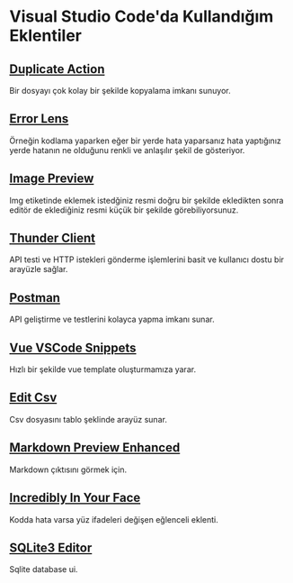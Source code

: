 # Visual Studio Code'da Kullandığım Eklentiler

## [Duplicate Action](https://marketplace.visualstudio.com/items?itemName=mrmlnc.vscode-duplicate)

Bir dosyayı çok kolay bir şekilde kopyalama imkanı sunuyor.

## [Error Lens](https://marketplace.visualstudio.com/items?itemName=usernamehw.errorlens)

Örneğin kodlama yaparken eğer bir yerde hata yaparsanız hata yaptığınız yerde hatanın ne olduğunu renkli ve anlaşılır şekil de gösteriyor.

## [Image Preview](https://marketplace.visualstudio.com/items?itemName=kisstkondoros.vscode-gutter-preview)

Img etiketinde eklemek istedğiniz resmi doğru bir şekilde ekledikten sonra editör de eklediğiniz resmi küçük bir şekilde görebiliyorsunuz.

## [Thunder Client](https://marketplace.visualstudio.com/items?itemName=rangav.vscode-thunder-client)

API testi ve HTTP istekleri gönderme işlemlerini basit ve kullanıcı dostu bir arayüzle sağlar.

## [Postman](https://marketplace.visualstudio.com/items?itemName=Postman.postman-for-vscode)

API geliştirme ve testlerini kolayca yapma imkanı sunar.

## [Vue VSCode Snippets](https://marketplace.visualstudio.com/items?itemName=sdras.vue-vscode-snippets)

Hızlı bir şekilde vue template oluşturmamıza yarar.

## [Edit Csv](https://marketplace.visualstudio.com/items?itemName=janisdd.vscode-edit-csv)

Csv dosyasını tablo şeklinde arayüz sunar.

## [Markdown Preview Enhanced](https://marketplace.visualstudio.com/items?itemName=shd101wyy.markdown-preview-enhanced)

Markdown çıktısını görmek için.

## [Incredibly In Your Face](https://marketplace.visualstudio.com/items?itemName=VirejDasani.incredibly-in-your-face)

Kodda hata varsa yüz ifadeleri değişen eğlenceli eklenti.

## [SQLite3 Editor](https://marketplace.visualstudio.com/items?itemName=yy0931.vscode-sqlite3-editor)

Sqlite database ui.
